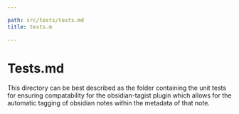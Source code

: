 ```yaml
---

path: src/tests/tests.md
title: tests.m

---
```


# Tests.md

This directory can be best described as the folder containing the unit tests for ensuring compatability for the obsidian-tagist plugin which allows for the automatic tagging of obsidian notes within the metadata of that note.
